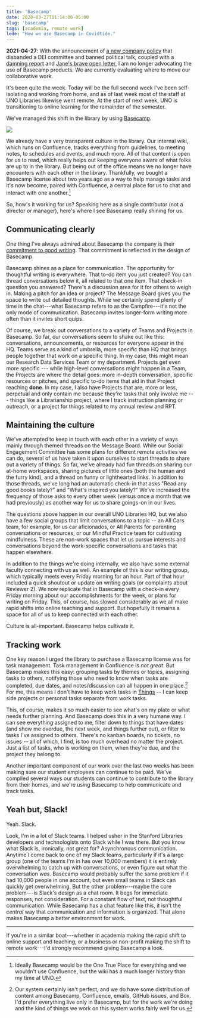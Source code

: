 ```yaml
---
title: 'Basecamp'
date: 2020-03-27T11:14:00-05:00
slug: 'basecamp'
tags: [academia, remote work]
lede: "How we use Basecamp in Covidtide."
---
```


<aside>
<p><strong>2021-04-27</strong>: With the announcement of <a href="https://world.hey.com/jason/changes-at-basecamp-7f32afc5">a new company policy</a> that disbanded a DEI committee and banned political talk, coupled with a <a href="https://www.theverge.com/2021/4/27/22406673/basecamp-political-speech-policy-controversy">damning report</a> and <a href="https://janeyang.org/2021/04/27/an-open-letter-to-jason-and-david/">Jane's brave open letter</a>, I am no longer advocating the use of Basecamp products. We are currently evaluating where to move our collaborative work.</p>
</aside>

It's been quite the week. Today will be the full second week I've been self-isolating and working from home, and as of last week most of the staff at UNO Libraries likewise went remote. At the start of next week, UNO is transitioning to online learning for the remainder of the semester. 

We've managed this shift in the library by using [Basecamp](https://basecamp.com). 

<a data-fancybox="gallery" href="/assets/images/uno_basecamp.png"><img src="/assets/images/uno_basecamp.png"></a>

We already have a very transparent culture in the library. Our internal wiki, which runs on Confluence, tracks everything from guidelines, to meeting notes, to schedules and events, and much more. All of that content is open for us to read, which really helps out keeping everyone aware of what folks are up to in the library. But being out of the office means we no longer have encounters with each other in the library. Thankfully, we bought a Basecamp license about two years ago as a way to help manage tasks and it's now become, paired with Confluence, a central place for us to chat and interact with one another.[^1]

[^1]: Ideally Basecamp would be the One True Place for everything and we wouldn't use Confluence, but the wiki has a much longer history than my time at UNO.

So, how's it working for us? Speaking here as a single contributor (not a director or manager), here's where I see Basecamp really shining for us.

## Communicating clearly

One thing I've always admired about Basecamp the company is their [commitment to good writing](https://signalvnoise.com/posts/3845-effort-in-the-application-sites-that-got-our-attention-and-got-basecampers-their-jobs). That commitment is reflected in the design of Basecamp. 

Basecamp shines as a place for communication. <span class="highlighter">The opportunity for thoughtful writing is everywhere</span>. That to-do item you just created? You can thread conversations below it, all related to that one item. That check-in question you answered? There's a discussion area for it for others to weigh in. Making a pitch for an idea or project? The Message Board gives you the space to write out detailed thoughts. While we certainly spend plenty of time in the chat---what Basecamp refers to as the Campfire---it's not the only mode of communication. Basecamp invites longer-form writing more often than it invites short quips. 

Of course, we break out conversations to a variety of Teams and Projects in Basecamp. So far, our conversations seem to shake out like this: conversations, announcements, or resources for everyone appear in the HQ. Teams serve as a kind of umbrella, more specific than HQ that brings people together that work on a specific thing. In my case, this might mean our Research Data Services Team or my department. Projects get even more specific --- while high-level conversations might happen in a Team, the Projects are where the detail goes: more in-depth conversation, specific resources or pitches, and specific to-do items that aid in that Project reaching **done**. In my case, I also have Projects that are, more or less, perpetual and only contain me because they're tasks that only involve me --- things like a Librarianship project, where I track instruction planning or outreach, or a project for things related to my annual review and RPT. 

## Maintaining the culture

We've attempted to keep in touch with each other in a variety of ways mainly through themed threads on the Message Board. While our Social Engagement Committee has some plans for different remote activities we can do, several of us have taken it upon ourselves to start threads to share out a variety of things. So far, we've already had fun threads on sharing our at-home workspaces, sharing pictures of little ones (both the human and the furry kind), and a thread on funny or lighthearted links. In addition to those threads, we've long had an automatic check-in that asks "Read any good books lately?" and "What's inspired you lately?" We've increased the frequency of those asks to every other week (versus once a month that we had previously) as another way for us to share goings-on in our lives.

The questions above happen in our overall UNO Libraries HQ, but we also have a few social groups that limit conversations to a topic -- an All Cars team, for example, for us car aficionados, or All Parents for parenting conversations or resources, or our Mindful Practice team for cultivating mindfulness. These are non-work spaces that let us pursue interests and conversations beyond the work-specific conversations and tasks that happen elsewhere.

In addition to the things we're doing internally, we also have some external faculty connecting with us as well. An example of this is our writing group, which typically meets every Friday morning for an hour. Part of that hour included a quick shoutout or update on writing goals (or complaints about Reviewer 2). We now replicate that in Basecamp with a check-in every Friday morning about our accomplishments for the week, or plans for writing on Friday. This, of course, has slowed considerably as we all make rapid shifts into online teaching and support. But hopefully it remains a space for all of us to keep connected with each other. 

<span class="highlighter">Culture is all-important</span>. Basecamp helps cultivate it.

## Tracking work

One key reason I urged the library to purchase a Basecamp license was for task management. Task management in Confluence is *not great*. But Basecamp makes this easy: grouping tasks by themes or topics, assigning tasks to others, notifying those who need to know when tasks are completed, due dates, and notes/discussion can all happen in one place.[^2] For me, this means I don't have to keep work tasks in [Things](https://culturedcode.com/things/three/) -- I can keep side projects or personal tasks separate from work tasks.

[^2]: Our system certainly isn't perfect, and we do have some distribution of content among Basecamp, Confluence, emails, GitHub issues, and Box. I'd prefer everything live only in Basecamp, but for the work we're doing and the kind of things we work on this system works fairly well for us.

This, of course, makes it so much easier to see what's on my plate or what needs further planning. And Basecamp does this in a very humane way. I can see everything assigned to me, filter down to things that have dates (and show me overdue, the next week, and things further out), or filter to tasks I've assigned to others. There's no kanban boards, no tickets, no issues -- all of which, I find, is too much overhead no matter the project. Just a list of tasks, who is working on them, when they're due, and the project they belong to.

Another important component of our work over the last two weeks has been making sure our student employees can continue to be paid. We've compiled several ways our students can continue to contribute to the library from their homes, and we're using Basecamp to help communicate and track tasks. 

## Yeah but, Slack!

Yeah. Slack. 

Look, I'm in a lot of Slack teams. I helped usher in the Stanford Libraries developers and technologists onto Slack while I was there. But you know what Slack is, ironically, not great for? Asynchronous communication. Anytime I come back to one of my Slack teams, particularly if it's a large group (one of the teams I'm in has over 10,000 members) it is <span class="highlighter">entirely overwhelming</span> to catch up with conversations, or even figure out what the conversation *was*. Basecamp would probably suffer the same problem if it had 10,000 people in one account, but even small teams in Slack can quickly get overwhelming. But the other problem---maybe the core problem---is Slack's design as a chat room. It begs for immediate responses, not consideration. For a constant flow of text, not thoughtful communication. While Basecamp has a chat feature like this, it isn't the *central* way that communication and information is organized. That alone makes Basecamp a better environment for work.

-----

If you're in a similar boat---whether in academia making the rapid shift to online support and teaching, or a business or non-profit making the shift to remote work---I'd strongly recommend giving Basecamp a look.
